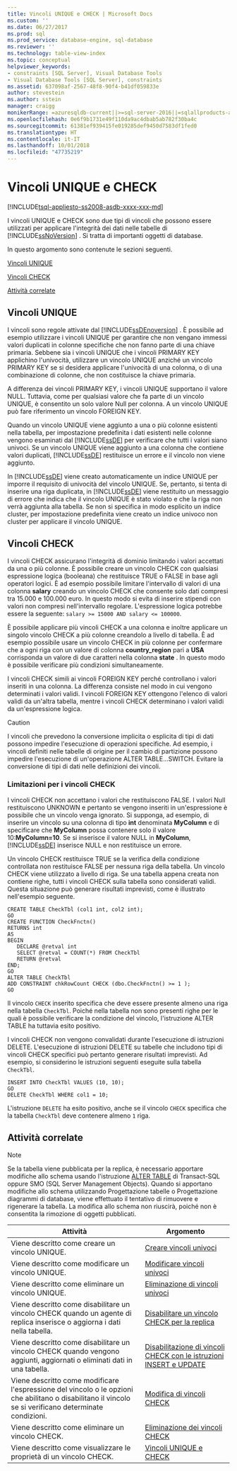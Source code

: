 ```yaml
---
title: Vincoli UNIQUE e CHECK | Microsoft Docs
ms.custom: ''
ms.date: 06/27/2017
ms.prod: sql
ms.prod_service: database-engine, sql-database
ms.reviewer: ''
ms.technology: table-view-index
ms.topic: conceptual
helpviewer_keywords:
- constraints [SQL Server], Visual Database Tools
- Visual Database Tools [SQL Server], constraints
ms.assetid: 637098af-2567-48f8-90f4-b41df059833e
author: stevestein
ms.author: sstein
manager: craigg
monikerRange: =azuresqldb-current||>=sql-server-2016||=sqlallproducts-allversions||>=sql-server-linux-2017||=azuresqldb-mi-current
ms.openlocfilehash: 0e6f9b1731e49f110da9ac4dbab5ab782f30ba4c
ms.sourcegitcommit: 61381ef939415fe019285def9450d7583df1fed0
ms.translationtype: HT
ms.contentlocale: it-IT
ms.lasthandoff: 10/01/2018
ms.locfileid: "47735219"
---
```

# <a name="unique-constraints-and-check-constraints"></a>Vincoli UNIQUE e CHECK
[!INCLUDE[tsql-appliesto-ss2008-asdb-xxxx-xxx-md](../../includes/tsql-appliesto-ss2008-asdb-xxxx-xxx-md.md)]

  I vincoli UNIQUE e CHECK sono due tipi di vincoli che possono essere utilizzati per applicare l'integrità dei dati nelle tabelle di [!INCLUDE[ssNoVersion](../../includes/ssnoversion-md.md)] . Si tratta di importanti oggetti di database.  
  
 In questo argomento sono contenute le sezioni seguenti.  
  
 [Vincoli UNIQUE](#Unique)  
  
 [Vincoli CHECK](#Check)  
  
 [Attività correlate](#Tasks)  
  
##  <a name="Unique"></a> Vincoli UNIQUE  
 I vincoli sono regole attivate dal [!INCLUDE[ssDEnoversion](../../includes/ssdenoversion-md.md)] . È possibile ad esempio utilizzare i vincoli UNIQUE per garantire che non vengano immessi valori duplicati in colonne specifiche che non fanno parte di una chiave primaria. Sebbene sia i vincoli UNIQUE che i vincoli PRIMARY KEY applichino l'univocità, utilizzare un vincolo UNIQUE anziché un vincolo PRIMARY KEY se si desidera applicare l'univocità di una colonna, o di una combinazione di colonne, che non costituisce la chiave primaria.  
  
 A differenza dei vincoli PRIMARY KEY, i vincoli UNIQUE supportano il valore NULL. Tuttavia, come per qualsiasi valore che fa parte di un vincolo UNIQUE, è consentito un solo valore Null per colonna. A un vincolo UNIQUE può fare riferimento un vincolo FOREIGN KEY.  
  
 Quando un vincolo UNIQUE viene aggiunto a una o più colonne esistenti nella tabella, per impostazione predefinita i dati esistenti nelle colonne vengono esaminati dal [!INCLUDE[ssDE](../../includes/ssde-md.md)] per verificare che tutti i valori siano univoci. Se un vincolo UNIQUE viene aggiunto a una colonna che contiene valori duplicati, [!INCLUDE[ssDE](../../includes/ssde-md.md)] restituisce un errore e il vincolo non viene aggiunto.  
  
 In [!INCLUDE[ssDE](../../includes/ssde-md.md)] viene creato automaticamente un indice UNIQUE per imporre il requisito di univocità del vincolo UNIQUE. Se, pertanto, si tenta di inserire una riga duplicata, in [!INCLUDE[ssDE](../../includes/ssde-md.md)] viene restituito un messaggio di errore che indica che il vincolo UNIQUE è stato violato e che la riga non verrà aggiunta alla tabella. Se non si specifica in modo esplicito un indice cluster, per impostazione predefinita viene creato un indice univoco non cluster per applicare il vincolo UNIQUE.  
  
##  <a name="Check"></a> Vincoli CHECK  
 I vincoli CHECK assicurano l'integrità di dominio limitando i valori accettati da una o più colonne. È possibile creare un vincolo CHECK con qualsiasi espressione logica (booleana) che restituisce TRUE o FALSE in base agli operatori logici. È ad esempio possibile limitare l'intervallo di valori di una colonna **salary** creando un vincolo CHECK che consente solo dati compresi tra 15.000 e 100.000 euro. In questo modo si evita di inserire stipendi con valori non compresi nell'intervallo regolare. L'espressione logica potrebbe essere la seguente: `salary >= 15000 AND salary <= 100000`.  
  
 È possibile applicare più vincoli CHECK a una colonna e inoltre applicare un singolo vincolo CHECK a più colonne creandolo a livello di tabella. È ad esempio possibile usare un vincolo CHECK in più colonne per confermare che a ogni riga con un valore di colonna **country_region** pari a **USA** corrisponda un valore di due caratteri nella colonna **state** . In questo modo è possibile verificare più condizioni simultaneamente.  
  
 I vincoli CHECK simili ai vincoli FOREIGN KEY perché controllano i valori inseriti in una colonna. La differenza consiste nel modo in cui vengono determinati i valori validi. I vincoli FOREIGN KEY ottengono l'elenco di valori validi da un'altra tabella, mentre i vincoli CHECK determinano i valori validi da un'espressione logica.  
  
> [!CAUTION]  
>  I vincoli che prevedono la conversione implicita o esplicita di tipi di dati possono impedire l'esecuzione di operazioni specifiche. Ad esempio, i vincoli definiti nelle tabelle di origine per il cambio di partizione possono impedire l'esecuzione di un'operazione ALTER TABLE...SWITCH. Evitare la conversione di tipi di dati nelle definizioni dei vincoli.  
  
### <a name="limitations-of-check-constraints"></a>Limitazioni per i vincoli CHECK  
 I vincoli CHECK non accettano i valori che restituiscono FALSE. I valori Null restituiscono UNKNOWN e pertanto se vengono inseriti in un'espressione è possibile che un vincolo venga ignorato. Si supponga, ad esempio, di inserire un vincolo su una colonna di tipo **int** denominata **MyColumn** e di specificare che **MyColumn** possa contenere solo il valore 10:**MyColumn=10**. Se si inserisce il valore NULL in **MyColumn**, [!INCLUDE[ssDE](../../includes/ssde-md.md)] inserisce NULL e non restituisce un errore.  
  
 Un vincolo CHECK restituisce TRUE se la verifica della condizione controllata non restituisce FALSE per nessuna riga della tabella. Un vincolo CHECK viene utilizzato a livello di riga. Se una tabella appena creata non contiene righe, tutti i vincoli CHECK sulla tabella sono considerati validi. Questa situazione può generare risultati imprevisti, come è illustrato nell'esempio seguente.  
  
```  
CREATE TABLE CheckTbl (col1 int, col2 int);  
GO  
CREATE FUNCTION CheckFnctn()  
RETURNS int  
AS   
BEGIN  
   DECLARE @retval int  
   SELECT @retval = COUNT(*) FROM CheckTbl  
   RETURN @retval  
END;  
GO  
ALTER TABLE CheckTbl  
ADD CONSTRAINT chkRowCount CHECK (dbo.CheckFnctn() >= 1 );  
GO  
```  
  
 Il vincolo `CHECK` inserito specifica che deve essere presente almeno una riga nella tabella `CheckTbl`. Poiché nella tabella non sono presenti righe per le quali è possibile verificare la condizione del vincolo, l'istruzione ALTER TABLE ha tuttavia esito positivo.  
  
 I vincoli CHECK non vengono convalidati durante l'esecuzione di istruzioni DELETE. L'esecuzione di istruzioni DELETE su tabelle che includono tipi di vincoli CHECK specifici può pertanto generare risultati imprevisti. Ad esempio, si considerino le istruzioni seguenti eseguite sulla tabella `CheckTbl`.  
  
```  
INSERT INTO CheckTbl VALUES (10, 10);  
GO  
DELETE CheckTbl WHERE col1 = 10;  
```  
  
 L'istruzione `DELETE` ha esito positivo, anche se il vincolo `CHECK` specifica che la tabella `CheckTbl` deve contenere almeno `1` riga.  
  
##  <a name="Tasks"></a> Attività correlate  
  
> [!NOTE]  
>  Se la tabella viene pubblicata per la replica, è necessario apportare modifiche allo schema usando l'istruzione [ALTER TABLE](../../t-sql/statements/alter-table-transact-sql.md) di Transact-SQL oppure SMO (SQL Server Management Objects). Quando si apportano modifiche allo schema utilizzando Progettazione tabelle o Progettazione diagrammi di database, viene effettuato il tentativo di rimuovere e rigenerare la tabella. La modifica allo schema non riuscirà, poiché non è consentita la rimozione di oggetti pubblicati.  
  
|Attività|Argomento|  
|----------|-----------|  
|Viene descritto come creare un vincolo UNIQUE.|[Creare vincoli univoci](../../relational-databases/tables/create-unique-constraints.md)|  
|Viene descritto come modificare un vincolo UNIQUE.|[Modificare vincoli univoci](../../relational-databases/tables/modify-unique-constraints.md)|  
|Viene descritto come eliminare un vincolo UNIQUE.|[Eliminazione di vincoli univoci](../../relational-databases/tables/delete-unique-constraints.md)|  
|Viene descritto come disabilitare un vincolo CHECK quando un agente di replica inserisce o aggiorna i dati nella tabella.|[Disabilitare un vincolo CHECK per la replica](../../relational-databases/tables/disable-check-constraints-for-replication.md)|  
|Viene descritto come disabilitare un vincolo CHECK quando vengono aggiunti, aggiornati o eliminati dati in una tabella.|[Disabilitazione di vincoli CHECK con le istruzioni INSERT e UPDATE](../../relational-databases/tables/disable-check-constraints-with-insert-and-update-statements.md)|  
|Viene descritto come modificare l'espressione del vincolo o le opzioni che abilitano o disabilitano il vincolo se si verificano determinate condizioni.|[Modifica di vincoli CHECK](../../relational-databases/tables/modify-check-constraints.md)|  
|Viene descritto come eliminare un vincolo CHECK.|[Eliminazione dei vincoli CHECK](../../relational-databases/tables/delete-check-constraints.md)|  
|Viene descritto come visualizzare le proprietà di un vincolo CHECK.|[Vincoli UNIQUE e CHECK](../../relational-databases/tables/unique-constraints-and-check-constraints.md)|  
  
  
